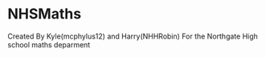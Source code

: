 NHSMaths
========
Created By Kyle(mcphylus12) and Harry(NHHRobin)
For the Northgate High school maths deparment
